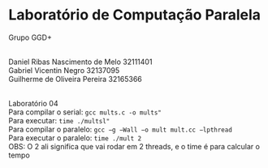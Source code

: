 # Laboratório de Computação Paralela

Grupo GGD+

<br>Daniel Ribas Nascimento de Melo 32111401
<br>Gabriel Vicentin Negro 32137095
<br>Guilherme de Oliveira Pereira 32165366

<br>Laboratório 04
<br>Para compilar o serial: ```gcc mults.c -o mults"```
<br>Para executar: ```time ./multsl"```
<br>Para compilar o paralelo: ```gcc −g −Wall −o mult mult.cc −lpthread```
<br>Para executar o paralelo: ```time ./mult 2```
<br>OBS: O 2 ali significa que vai rodar em 2 threads, e o time é para calcular o tempo
